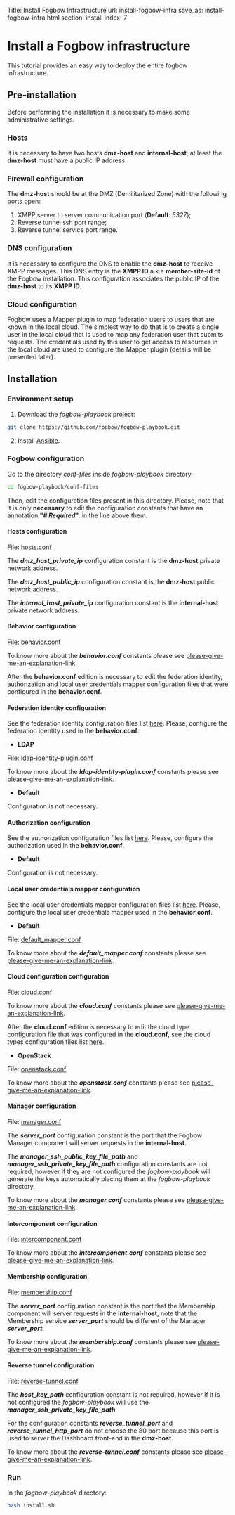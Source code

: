 Title: Install Fogbow Infrastructure
url: install-fogbow-infra
save_as: install-fogbow-infra.html
section: install
index: 7

Install a Fogbow infrastructure
==========
This tutorial provides an easy way to deploy the entire fogbow infrastructure.

## Pre-installation

Before performing the installation it is necessary to make some administrative settings.

### Hosts

It is necessary to have two hosts **dmz-host** and **internal-host**, at least the **dmz-host** must have a public IP address.

### Firewall configuration

The **dmz-host** should be at the DMZ (Demilitarized Zone) with the following ports open:

1. XMPP server to server communication port (**Default**: *5327*);
2. Reverse tunnel ssh port range;
3. Reverse tunnel service port range.

### DNS configuration

It is necessary to configure the DNS to enable the **dmz-host** to receive XMPP messages. This DNS entry is the **XMPP ID** a.k.a **member-site-id** of the Fogbow installation. This configuration associates the public IP of the **dmz-host** to its **XMPP ID**.

### Cloud configuration

Fogbow uses a Mapper plugin to map federation users to users that are known in the local cloud. The simplest way to do that is to create a single user in the local cloud that is used to map any federation user that submits requests. The credentials used by this user to get access to resources in the local cloud are used to configure the Mapper plugin (details will be presented later).

## Installation

### Environment setup

1. Download the *fogbow-playbook* project:

```bash
git clone https://github.com/fogbow/fogbow-playbook.git
```

2. Install [Ansible](https://docs.ansible.com/ansible/latest/installation_guide/intro_installation.html).

### Fogbow configuration

Go to the directory *conf-files* inside *fogbow-playbook* directory.

```bash
cd fogbow-playbook/conf-files
```

Then, edit the configuration files present in this directory. Please, note that it is only **necessary** to edit the configuration constants that have an annotation **"*# Required*".** in the line above them.

#### Hosts configuration

File: [hosts.conf](https://github.com/fogbow/fogbow-playbook/blob/master/conf-files/hosts.conf)

The ***dmz_host_private_ip*** configuration constant is the **dmz-host** private network address.

The ***dmz_host_public_ip*** configuration constant is the **dmz-host** public network address.

The ***internal_host_private_ip*** configuration constant is the **internal-host** private network address.

#### Behavior configuration

File: [behavior.conf](https://github.com/fogbow/fogbow-playbook/blob/master/conf-files/behavior.conf)

To know more about the ***behavior.conf*** constants please see [please-give-me-an-explanation-link](http://www.fogbowcloud.org).

After the **behavior.conf** edition is necessary to edit the federation identity, authorization and local user credentials mapper configuration files that were configured in the **behavior.conf**.

#### Federation identity configuration

See the federation identity configuration files list [here](https://github.com/fogbow/fogbow-playbook/tree/master/conf-files/behavior-plugins/federation-identity). Please, configure the federation identity used in the **behavior.conf**.

- **LDAP**

File: [ldap-identity-plugin.conf](https://github.com/fogbow/fogbow-playbook/blob/master/conf-files/behavior-plugins/federation-identity/ldap-identity-plugin.conf)

To know more about the ***ldap-identity-plugin.conf*** constants please see [please-give-me-an-explanation-link](http://www.fogbowcloud.org).

- **Default**

Configuration is not necessary.

#### Authorization configuration

See the authorization configuration files list [here](https://github.com/fogbow/fogbow-playbook/tree/master/conf-files/behavior-plugins/authorization). Please, configure the authorization used in the **behavior.conf**.

- **Default**

Configuration is not necessary.

#### Local user credentials mapper configuration

See the local user credentials mapper configuration files list [here](https://github.com/fogbow/fogbow-playbook/tree/master/conf-files/behavior-plugins/local-user-credentials-mapper). Please, configure the local user credentials mapper used in the **behavior.conf**.

- **Default**

File: [default_mapper.conf](https://github.com/fogbow/fogbow-playbook/blob/master/conf-files/behavior-plugins/local-user-credentials-mapper/default_mapper.conf)

To know more about the ***default_mapper.conf*** constants please see [please-give-me-an-explanation-link](http://www.fogbowcloud.org).

#### Cloud configuration configuration

File: [cloud.conf](https://github.com/fogbow/fogbow-playbook/blob/master/conf-files/cloud.conf)

To know more about the ***cloud.conf*** constants please see [please-give-me-an-explanation-link](http://www.fogbowcloud.org).

After the **cloud.conf** edition is necessary to edit the cloud type configuration file that was configured in the **cloud.conf**, see the cloud types configuration files list [here](https://github.com/fogbow/fogbow-playbook/tree/master/conf-files/cloud-plugins).

- **OpenStack**

File: [openstack.conf](https://github.com/fogbow/fogbow-playbook/blob/master/conf-files/cloud-plugins/openstack.conf)

To know more about the ***openstack.conf*** constants please see [please-give-me-an-explanation-link](http://www.fogbowcloud.org).

#### Manager configuration

File: [manager.conf](https://github.com/fogbow/fogbow-playbook/blob/master/conf-files/manager.conf)

The ***server_port*** configuration constant is the port that the Fogbow Manager component will server requests in the **internal-host**.

The ***manager_ssh_public_key_file_path*** and ***manager_ssh_private_key_file_path*** configuration constants are not required, however if they are not configured the *fogbow-playbook* will generate the keys automatically placing them at the *fogbow-playbook* directory.

To know more about the ***manager.conf*** constants please see [please-give-me-an-explanation-link](http://www.fogbowcloud.org).

#### Intercomponent configuration

File: [intercomponent.conf](https://github.com/fogbow/fogbow-playbook/blob/master/conf-files/intercomponent.conf)

To know more about the ***intercomponent.conf*** constants please see [please-give-me-an-explanation-link](http://www.fogbowcloud.org).

#### Membership configuration

File: [membership.conf](https://github.com/fogbow/fogbow-playbook/blob/master/conf-files/membership.conf)

The ***server_port*** configuration constant is the port that the Membership component will server requests in the **internal-host**, note that the Membership service ***server_port*** should be different of the Manager ***server_port***.

To know more about the ***membership.conf*** constants please see [please-give-me-an-explanation-link](http://www.fogbowcloud.org).

#### Reverse tunnel configuration

File: [reverse-tunnel.conf](https://github.com/fogbow/fogbow-playbook/blob/master/conf-files/reverse-tunnel.conf)

The ***host_key_path*** configuration constant is not required, however if it is not configured the *fogbow-playbook* will use the ***manager_ssh_private_key_file_path***.

For the configuration constants ***reverse_tunnel_port*** and ***reverse_tunnel_http_port*** do not choose the 80 port because this port is used to server the Dashboard front-end in the **dmz-host**.

To know more about the ***reverse-tunnel.conf*** constants please see [please-give-me-an-explanation-link](http://www.fogbowcloud.org).

### Run

In the *fogbow-playbook* directory:

```bash
bash install.sh
```
